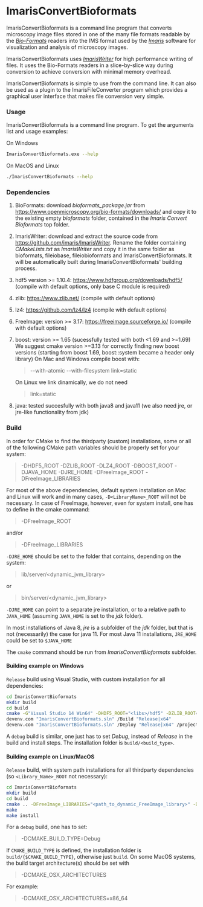 # ImarisConvertBioformats

ImarisConvertBioformats is a command line program that converts microscopy image files stored in one of the many file formats readable by the [*Bio-Formats*](https://www.openmicroscopy.org/bio-formats/) readers into the IMS format used by the [*Imaris*](https://imaris.oxinst.com/) software for visualization and analysis of microscopy images.    

ImarisConvertBioformats uses [*ImarisWriter*](https://github.com/imaris/ImarisWriter) for high performance writing of files. It uses the Bio-Formats readers in a slice-by-slice way during conversion to achieve conversion with minimal memory overhead. 

ImarisConvertBioformats is simple to use from the command line. It can also be used as a plugin to the ImarisFileConverter program which provides a graphical user interface that makes file conversion very simple.



### Usage

ImarisConvertBioformats is a command line program. To get the arguments list and usage examples:

On Windows
```bash
ImarisConvertBioformats.exe --help
 ```
On MacOS and Linux
```bash
./ImarisConvertBioformats --help
 ```

### Dependencies

1. BioFormats: download _bioformats_package.jar_ from https://www.openmicroscopy.org/bio-formats/downloads/  and copy it to the existing empty _bioformats_ folder, contained in the _Imaris Convert Bioformats_ top folder.
1. ImarisWriter: download and extract the source code from https://github.com/imaris/ImarisWriter. Rename the folder containing  _CMakeLists.txt_ as _ImarisWriter_ and copy it in the same folder as bioformats,  fileiobase,  fileiobioformats and  ImarisConvertBioformats. It will be automatically built during ImarisConvertBioformats' building process.
1. hdf5 version >= 1.10.4: https://www.hdfgroup.org/downloads/hdf5/ (compile with default options, only base C module is required)
1. zlib: https://www.zlib.net/ (compile with default options)
1. lz4: https://github.com/lz4/lz4 (compile with default options)
1. FreeImage: version >= 3.17: https://freeimage.sourceforge.io/ (compile with default options)
1. boost: version >= 1.65 (sucessfully tested with both <1.69 and >=1.69)
	We suggest cmake version >=3.13 for correctly finding new boost versions (starting from boost 1.69, boost::system became a header only library)
	On Mac and Windows compile boost with: 
	> --with-atomic --with-filesystem link=static
	
	On Linux we link dinamically, we do not need
	> link=static

1. java: tested succesfully with both java8 and java11 (we also need jre, or jre-like functionality from jdk)

### Build

In order for CMake to find the thirdparty (custom) installations, some or all of the following CMake path variables should be properly set for your system:

>-DHDF5_ROOT
-DZLIB_ROOT
-DLZ4_ROOT
-DBOOST_ROOT
-DJAVA_HOME
-DJRE_HOME
-DFreeImage_ROOT
-DFreeImage_LIBRARIES

For most of the above dependencies, default system installation on Mac and Linux will work and in many cases, ```-D<LibraryName>_ROOT``` will not be necessary.
In case of FreeImage, however, even for system install, one has to define in the cmake command: 
>-DFreeImage_ROOT

and/or 
>-DFreeImage_LIBRARIES


```-DJRE_HOME``` should be set to the folder that contains, depending on the system:
 >lib/server/<dynamic_jvm_library>
 
 or 
> bin/server/<dynamic_jvm_library>

```-DJRE_HOME``` can point to a separate jre installation, or to a relative path to ```JAVA_HOME``` (assuming ```JAVA_HOME``` is set to the _jdk_ folder).

In most installations of Java 8, _jre_ is a subfolder of the _jdk_ folder, but that is not (necessarily) the case for java 11.
For most Java 11 installations, ```JRE_HOME``` could be set to ```$JAVA_HOME```


The ```cmake``` command should be run from _ImarisConvertBioformats_ subfolder.

#### Building example on Windows

```Release``` build using Visual Studio, with custom installation for all dependencies:
```bash
cd ImarisConvertBioformats
mkdir build
cd build
cmake -G"Visual Studio 14 Win64" -DHDF5_ROOT="<libs>/hdf5" -DZLIB_ROOT="<libs>/zlib" -DLZ4_ROOT="<libs>/lz4" -DBOOST_ROOT="<libs>/boost" -DJAVA_HOME="<libs>/jdk" -DJRE_HOME="<libs>/jre" -DFreeImage_ROOT="<libs>/FreeImage" ..
devenv.com "ImarisConvertBioformats.sln" /Build "Release|x64" 
devenv.com "ImarisConvertBioformats.sln" /Deploy "Release|x64" /project "INSTALL"
```

A ```debug``` build is similar, one just has to set _Debug_, instead of _Release_ in the build and install steps.
The installation folder is ```build/<build_type>```.

#### Building example on Linux/MacOS

```Release``` build, with system path installations for all thirdparty dependencies (so ```<Library_Name>_ROOT``` not necessary):
```bash
cd ImarisConvertBioformats
mkdir build
cd build
cmake .. -DFreeImage_LIBRARIES="<path_to_dynamic_FreeImage_library>" -DJAVA_HOME="<jdk_folder>" -DJRE_HOME="<jre_folder>" ..
make
make install
```
For a ```debug``` build, one has to set:
>-DCMAKE_BUILD_TYPE=Debug 

If ```CMAKE_BUILD_TYPE``` is defined, the installation folder is ```build/{$CMAKE_BUILD_TYPE}```, otherwise just ```build```.
On some MacOS systems, the build target architecture(s) should be set with
>-DCMAKE_OSX_ARCHITECTURES

For example:
>-DCMAKE_OSX_ARCHITECTURES=x86_64


